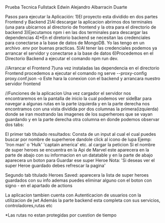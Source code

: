 Prueba Tecnica Fullstack Edwin Alejandro Albarracin Duarte

Pasos para ejecutar la Aplicación:
1)El proyecto esta dividido en dos partes Frontend y Backend
2)Al descargar la aplicacion abrimos dos terminales (una para ubicarnos al directorio de frontend y la otra para el 
directorio de backend
3)Ejecutamos npm i en las dos terminales para descargar las dependencias
4)*En el diretorio backend se necesitan las credenciales para conectarse a la base de datos de MongoDB.
Yo las tengo en un archivo .env por buenas practicas.
5)Al tener las credenciales podemos ya arrancar el servidor y conectarse a la base de datos
6)Procedemos en el Directorio Backend a ejecutar el comando npm run dev.

//Arrancar el Frontend
7)una vez instaladas las dependencia en el directorio Frontend procedemos a ejecutar el comando 
ng serve --proxy-config proxy.conf.json -o
Este hara la conexion con el backend y arrancara nuestro servidor frontend

//Funciones de la aplicacion
Una vez cargador el servidor nos encontraremos en la pantalla de inicio la cual podemos ver sideBar para navegar a algunas rutas
en la parte izquierda y en la parte derecha nos encontramos con una vista dividida por dos columnas
la primera(izquierda) donde se iran mostrando las imagenes de los superheroes que se vayan guardando
y en la parte derecha otra columna en donde podemos observar dos tabs:

El primer tab titulado resultados:
Consta de un input al cual el cual puedes buscar por nombre de superheroe dandole click al icono de lupa
Ejemp: 'Iron man' o 'Hulk' 'captain america' etc.
al cargar la peticion Si el nombre de super heroes se encuentra en la Api de Marvel este aparecera en la parte de abajo
con su informacion en un datatable
y en la parte de abajo aparecera un boton para Guardar ese super Heroe
Nota: 'Si deseas ver el super Heroe guardado debes refrescar la pagina'

Segundo tab titulado Heroes Saved:
aparecera la lista de super heroes guardados con su info ademas puedes eliminar alguno con el boton con signo - en el apartado
de actions

La aplicacion tambien cuenta con Autenticacion de usuarios con la utilizacion de jwt
Además la parte backend esta completa con sus servicios, controladores,rutas etc

*Las rutas no estan protegidas por cuestion de tiempo
